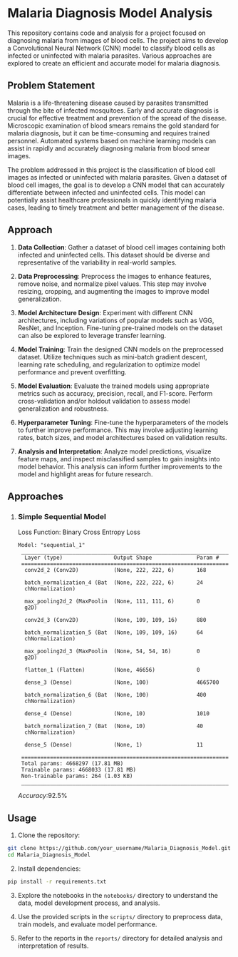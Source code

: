 # Malaria Diagnosis Model Analysis

This repository contains code and analysis for a project focused on diagnosing malaria from images of blood cells. The project aims to develop a Convolutional Neural Network (CNN) model to classify blood cells as infected or uninfected with malaria parasites. Various approaches are explored to create an efficient and accurate model for malaria diagnosis.

## Problem Statement

Malaria is a life-threatening disease caused by parasites transmitted through the bite of infected mosquitoes. Early and accurate diagnosis is crucial for effective treatment and prevention of the spread of the disease. Microscopic examination of blood smears remains the gold standard for malaria diagnosis, but it can be time-consuming and requires trained personnel. Automated systems based on machine learning models can assist in rapidly and accurately diagnosing malaria from blood smear images.

The problem addressed in this project is the classification of blood cell images as infected or uninfected with malaria parasites. Given a dataset of blood cell images, the goal is to develop a CNN model that can accurately differentiate between infected and uninfected cells. This model can potentially assist healthcare professionals in quickly identifying malaria cases, leading to timely treatment and better management of the disease.

## Approach

1. **Data Collection**: Gather a dataset of blood cell images containing both infected and uninfected cells. This dataset should be diverse and representative of the variability in real-world samples.

2. **Data Preprocessing**: Preprocess the images to enhance features, remove noise, and normalize pixel values. This step may involve resizing, cropping, and augmenting the images to improve model generalization.

3. **Model Architecture Design**: Experiment with different CNN architectures, including variations of popular models such as VGG, ResNet, and Inception. Fine-tuning pre-trained models on the dataset can also be explored to leverage transfer learning.

4. **Model Training**: Train the designed CNN models on the preprocessed dataset. Utilize techniques such as mini-batch gradient descent, learning rate scheduling, and regularization to optimize model performance and prevent overfitting.

5. **Model Evaluation**: Evaluate the trained models using appropriate metrics such as accuracy, precision, recall, and F1-score. Perform cross-validation and/or holdout validation to assess model generalization and robustness.

6. **Hyperparameter Tuning**: Fine-tune the hyperparameters of the models to further improve performance. This may involve adjusting learning rates, batch sizes, and model architectures based on validation results.

7. **Analysis and Interpretation**: Analyze model predictions, visualize feature maps, and inspect misclassified samples to gain insights into model behavior. This analysis can inform further improvements to the model and highlight areas for future research.

## Approaches
1. ### Simple Sequential Model
   Loss Function: Binary Cross Entropy Loss
   ```Model
   Model: "sequential_1"
    _________________________________________________________________
     Layer (type)                Output Shape              Param #   
    =================================================================
     conv2d_2 (Conv2D)           (None, 222, 222, 6)       168       
                                                                     
     batch_normalization_4 (Bat  (None, 222, 222, 6)       24        
     chNormalization)                                                
                                                                     
     max_pooling2d_2 (MaxPoolin  (None, 111, 111, 6)       0         
     g2D)                                                            
                                                                     
     conv2d_3 (Conv2D)           (None, 109, 109, 16)      880       
                                                                     
     batch_normalization_5 (Bat  (None, 109, 109, 16)      64        
     chNormalization)                                                
                                                                     
     max_pooling2d_3 (MaxPoolin  (None, 54, 54, 16)        0         
     g2D)                                                            
                                                                     
     flatten_1 (Flatten)         (None, 46656)             0         
                                                                     
     dense_3 (Dense)             (None, 100)               4665700   
                                                                     
     batch_normalization_6 (Bat  (None, 100)               400       
     chNormalization)                                                
                                                                     
     dense_4 (Dense)             (None, 10)                1010      
                                                                     
     batch_normalization_7 (Bat  (None, 10)                40        
     chNormalization)                                                
                                                                     
     dense_5 (Dense)             (None, 1)                 11        
                                                                     
    =================================================================
    Total params: 4668297 (17.81 MB)
    Trainable params: 4668033 (17.81 MB)
    Non-trainable params: 264 (1.03 KB)
    _________________________________________________________________
   ```

   *Accuracy*:92.5%


## Usage

1. Clone the repository:

```bash
git clone https://github.com/your_username/Malaria_Diagnosis_Model.git
cd Malaria_Diagnosis_Model
```

2. Install dependencies:

```bash
pip install -r requirements.txt
```

3. Explore the notebooks in the `notebooks/` directory to understand the data, model development process, and analysis.

4. Use the provided scripts in the `scripts/` directory to preprocess data, train models, and evaluate model performance.

5. Refer to the reports in the `reports/` directory for detailed analysis and interpretation of results.



